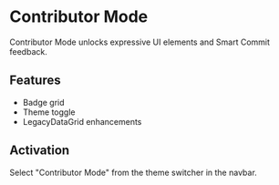 ﻿# Contributor Mode

Contributor Mode unlocks expressive UI elements and Smart Commit feedback.

## Features

- Badge grid
- Theme toggle
- LegacyDataGrid enhancements

## Activation

Select "Contributor Mode" from the theme switcher in the navbar.